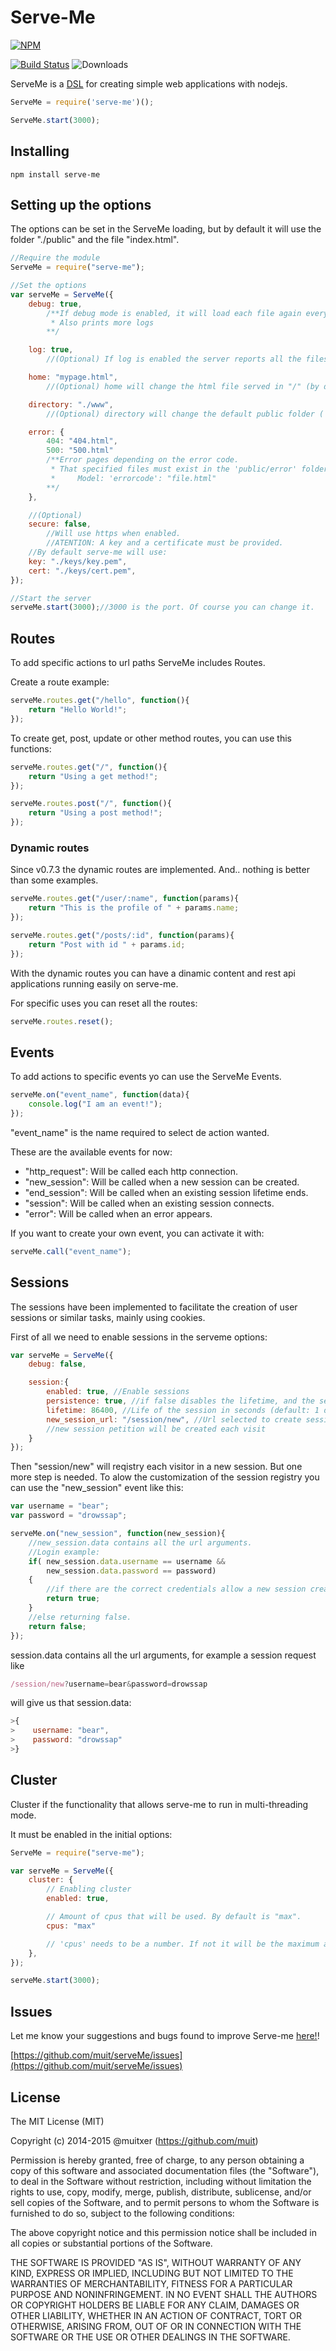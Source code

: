 # Serve-Me

[![NPM](https://nodei.co/npm/serve-me.png?downloadRank=true&stars=true)](https://nodei.co/npm/serve-me/)

[![Build Status](https://travis-ci.org/muit/serveMe.svg)](https://travis-ci.org/muit/serveMe)
![Downloads](http://img.shields.io/npm/dm/serve-me.svg)

ServeMe is a [DSL](http://en.wikipedia.org/wiki/Domain-specific_language) for creating simple web applications with nodejs.
```javascript
ServeMe = require('serve-me')();

ServeMe.start(3000);
```

## Installing

```
npm install serve-me
```

## Setting up the options
The options can be set in the ServeMe loading, but by default it will use the folder "./public" and the file "index.html".
```javascript
//Require the module
ServeMe = require("serve-me");

//Set the options
var serveMe = ServeMe({
    debug: true,
        /**If debug mode is enabled, it will load each file again every http request, else the files will wait in cache.
         * Also prints more logs
        **/

    log: true,
        //(Optional) If log is enabled the server reports all the files served and more information.

    home: "mypage.html",
        //(Optional) home will change the html file served in "/" (by default: 'index.html')

    directory: "./www",
        //(Optional) directory will change the default public folder ('./public')

    error: {
        404: "404.html",
        500: "500.html"
        /**Error pages depending on the error code.
         * That specified files must exist in the 'public/error' folder.
         *     Model: 'errorcode': "file.html"
        **/
    },

    //(Optional)
    secure: false,
        //Will use https when enabled.
        //ATENTION: A key and a certificate must be provided.
    //By default serve-me will use:
    key: "./keys/key.pem",
    cert: "./keys/cert.pem",
});

//Start the server
serveMe.start(3000);//3000 is the port. Of course you can change it.
```

## Routes

To add specific actions to url paths ServeMe includes Routes.

Create a route example:
```javascript
serveMe.routes.get("/hello", function(){
    return "Hello World!";
});
```

To create get, post, update or other method routes, you can use this functions:
```javascript
serveMe.routes.get("/", function(){
    return "Using a get method!";
});

serveMe.routes.post("/", function(){
    return "Using a post method!";
});
```
### Dynamic routes
Since v0.7.3 the dynamic routes are implemented. And.. nothing is better than some examples. 

```javascript
serveMe.routes.get("/user/:name", function(params){
    return "This is the profile of " + params.name;
});

serveMe.routes.get("/posts/:id", function(params){
    return "Post with id " + params.id;
});
```
With the dynamic routes you can have a dinamic content and rest api applications running easily on serve-me.


For specific uses you can reset all the routes:
```javascript
serveMe.routes.reset();
```

## Events

To add actions to specific events yo can use the ServeMe Events.
```javascript
serveMe.on("event_name", function(data){
    console.log("I am an event!");
});
```
"event_name" is the name required to select de action wanted.

These are the available events for now:
  - "http_request": Will be called each http connection.
  - "new_session":  Will be called when a new session can be created.
  - "end_session":  Will be called when an existing session lifetime ends.
  - "session":      Will be called when an existing session connects.
  - "error":        Will be called when an error appears.

If you want to create your own event, you can activate it with:
```javascript
serveMe.call("event_name");
```

## Sessions

The sessions have been implemented to facilitate the creation of user sessions or similar tasks, mainly using cookies.

First of all we need to enable sessions in the serveme options:
```javascript
var serveMe = ServeMe({
    debug: false,

    session:{
        enabled: true, //Enable sessions
        persistence: true, //if false disables the lifetime, and the session never ends (default true)
        lifetime: 86400, //Life of the session in seconds (default: 1 day)
        new_session_url: "/session/new", //Url selected to create sessions
        //new session petition will be created each visit
    }
});
```

Then "session/new" will reqistry each visitor in a new session. But one more step is needed. To alow the customization of the session registry you can use the "new_session" event like this:
```javascript
var username = "bear";
var password = "drowssap";

serveMe.on("new_session", function(new_session){
    //new_session.data contains all the url arguments.
    //Login example:
    if( new_session.data.username == username &&
        new_session.data.password == password)
    {
        //if there are the correct credentials allow a new session creation, returning true.
        return true;
    }
    //else returning false.
    return false;
});
```

session.data contains all the url arguments, for example a session request like
```javascript
/session/new?username=bear&password=drowssap
```

will give us that session.data:
```javascript
>{
>    username: "bear",
>    password: "drowssap"
>}
```

## Cluster
Cluster if the functionality that allows serve-me to run in multi-threading mode.

It must be enabled in the initial options:
```javascript
ServeMe = require("serve-me");

var serveMe = ServeMe({
    cluster: {
        // Enabling cluster
        enabled: true,

        // Amount of cpus that will be used. By default is "max".
        cpus: "max"

        // 'cpus' needs to be a number. If not it will be the maximum amount of cpus ("max")
    },
});

serveMe.start(3000);
```

## Issues

Let me know your suggestions and bugs found to improve Serve-me [here!](https://github.com/muit/serveMe/issues)!

[https://github.com/muit/serveMe/issues](https://github.com/muit/serveMe/issues)

## License

The MIT License (MIT)

Copyright (c) 2014-2015 @muitxer (https://github.com/muit)

Permission is hereby granted, free of charge, to any person obtaining a copy
of this software and associated documentation files (the "Software"), to deal
in the Software without restriction, including without limitation the rights
to use, copy, modify, merge, publish, distribute, sublicense, and/or sell
copies of the Software, and to permit persons to whom the Software is
furnished to do so, subject to the following conditions:

The above copyright notice and this permission notice shall be included in
all copies or substantial portions of the Software.

THE SOFTWARE IS PROVIDED "AS IS", WITHOUT WARRANTY OF ANY KIND, EXPRESS OR
IMPLIED, INCLUDING BUT NOT LIMITED TO THE WARRANTIES OF MERCHANTABILITY,
FITNESS FOR A PARTICULAR PURPOSE AND NONINFRINGEMENT. IN NO EVENT SHALL THE
AUTHORS OR COPYRIGHT HOLDERS BE LIABLE FOR ANY CLAIM, DAMAGES OR OTHER
LIABILITY, WHETHER IN AN ACTION OF CONTRACT, TORT OR OTHERWISE, ARISING FROM,
OUT OF OR IN CONNECTION WITH THE SOFTWARE OR THE USE OR OTHER DEALINGS IN
THE SOFTWARE.

